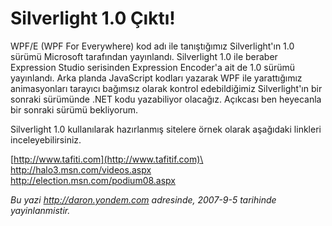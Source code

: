 # Silverlight 1.0 Çıktı!
WPF/E (WPF For Everywhere) kod adı ile tanıştığımız Silverlight'ın 1.0
sürümü Microsoft tarafından yayınlandı. Silverlight 1.0 ile beraber
Expression Studio serisinden Expression Encoder'a ait de 1.0 sürümü
yayınlandı. Arka planda JavaScript kodları yazarak WPF ile yarattığımız
animasyonları tarayıcı bağımsız olarak kontrol edebildiğimiz
Silverlight'ın bir sonraki sürümünde .NET kodu yazabiliyor olacağız.
Açıkcası ben heyecanla bir sonraki sürümü bekliyorum.

Silverlight 1.0 kullanılarak hazırlanmış sitelere örnek olarak aşağıdaki
linkleri inceleyebilirsiniz.

[http://www.tafiti.com](http://www.tafitif.com)\
 <http://halo3.msn.com/videos.aspx>\
 <http://election.msn.com/podium08.aspx>



*Bu yazi http://daron.yondem.com adresinde, 2007-9-5 tarihinde yayinlanmistir.*
